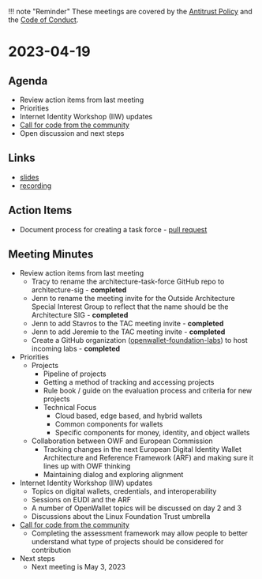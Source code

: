 [//]: # (SPDX-License-Identifier: CC-BY-4.0)

!!! note "Reminder"
    These meetings are covered by the [Antitrust Policy](../../governance/antitrust.md) and the [Code of Conduct](../../governance/code-of-conduct.md).

# 2023-04-19

## Agenda
- Review action items from last meeting
- Priorities
- Internet Identity Workshop (IIW) updates
- [Call for code from the community](https://github.com/openwallet-foundation/project-proposals)
- Open discussion and next steps

## Links
- [slides](https://docs.google.com/presentation/d/1G2HbyYTk8KYVmZxRXjh9XUK4Eals98cewLKK710f6sE/edit?usp=sharing)
- [recording](https://zoom.us/rec/play/97S2eaTpnMdUTQmaa3pIhk2mp-fD_dHqG718BIdr_-tL-KDMXRCUt38U_c2FKym6hpsHiAARppa-fPuM.U_eefqoY4sLgSXAY)

## Action Items
- Document process for creating a task force - [pull request](https://github.com/openwallet-foundation/tac/pull/16)

## Meeting Minutes
- Review action items from last meeting
    - Tracy to rename the architecture-task-force GitHub repo to architecture-sig - **completed**
    - Jenn to rename the meeting invite for the Outside Architecture Special Interest Group to reflect that the name should be the Architecture SIG - **completed**
    - Jenn to add Stavros to the TAC meeting invite - **completed**
    - Jenn to add Jeremie to the TAC meeting invite - **completed**
    - Create a GitHub organization ([openwallet-foundation-labs](https://github.com/openwallet-foundation-labs)) to host incoming labs - **completed**
- Priorities
    - Projects
        - Pipeline of projects
        - Getting a method of tracking and accessing projects
        - Rule book / guide on the evaluation process and criteria for new projects
        - Technical Focus
            - Cloud based, edge based, and hybrid wallets
            - Common components for wallets
            - Specific components for money, identity, and object wallets
    - Collaboration between OWF and European Commission
        - Tracking changes in the next European Digital Identity Wallet Architecture and Reference Framework (ARF) and making sure it lines up with OWF thinking
        - Maintaining dialog and exploring alignment
- Internet Identity Workshop (IIW) updates
    - Topics on digital wallets, credentials, and interoperability
    - Sessions on EUDI and the ARF
    - A number of OpenWallet topics will be discussed on day 2 and 3
    - Discussions about the Linux Foundation Trust umbrella
- [Call for code from the community](https://github.com/openwallet-foundation/project-proposals)
    - Completing the assessment framework may allow people to better understand what type of projects should be considered for contribution
- Next steps
    - Next meeting is May 3, 2023
